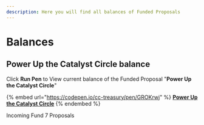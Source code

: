 ```yaml
---
description: Here you will find all balances of Funded Proposals
---
```


# Balances

## Power Up the Catalyst Circle balance

Click **Run Pen** to View current balance of the Funded Proposal "**Power Up the Catalyst Circle**"

{% embed url="https://codepen.io/cc-treasury/pen/GROKrwj" %}
****[**Power Up the Catalyst Circle**](transactions/fund-6/power-up-the-catalyst-circle.md)****
{% endembed %}

Incoming Fund 7 Proposals
